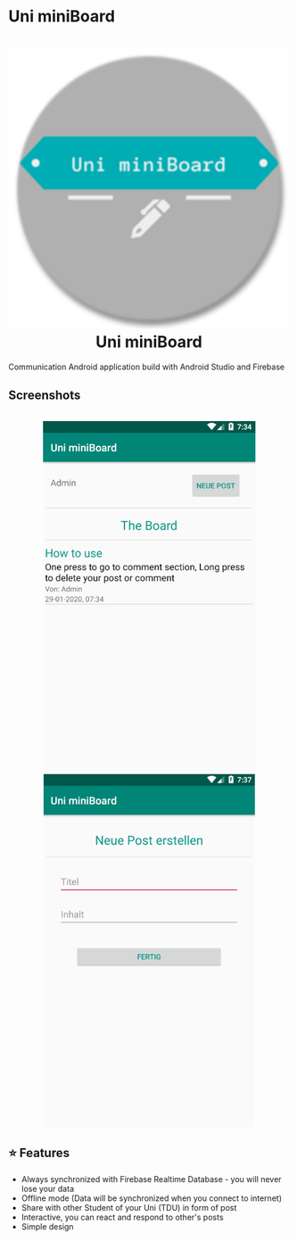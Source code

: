 # Uni miniBoard
<h1 align="center">
  <img src="https://github.com/NouhRastanawi/Uni/blob/master/Icon.png">
  <br>Uni miniBoard<br>
</h1>

Communication Android application build with Android Studio and Firebase

## Screenshots

<p align="center">
  <br>
  <img src="https://github.com/NouhRastanawi/Uni/blob/master/Screenshots01.png">
  <img src="https://github.com/NouhRastanawi/Uni/blob/master/Screenshots02.png">
</p>

## :star: Features

* Always synchronized with Firebase Realtime Database - you will never lose your data
* Offline mode (Data will be synchronized when you connect to internet)
* Share with other Student of your Uni (TDU) in form of post
* Interactive, you can react and respond to other's posts
* Simple design
